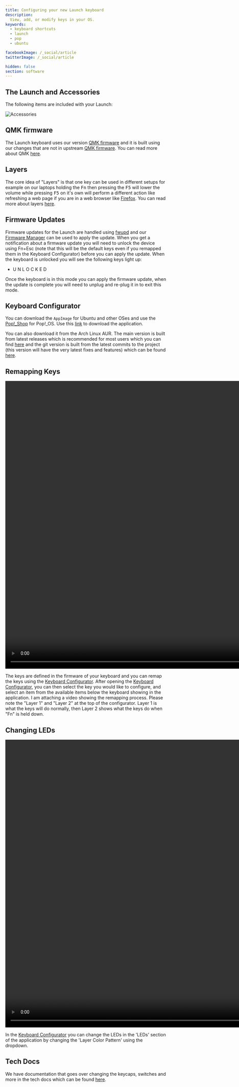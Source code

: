 ```yaml
---
title: Configuring your new Launch keyboard
description:
  View, add, or modify keys in your OS.
keywords:
  - keyboard shortcuts
  - launch
  - pop
  - ubuntu

facebookImage: /_social/article
twitterImage: /_social/article

hidden: false
section: software
---
```


## The Launch and Accessories

The following items are included with your Launch:

![Accessories](/files/launch-keyboard/launch-accessories.webp)

## QMK firmware

The Launch keyboard uses our version [QMK firmware](https://github.com/system76/qmk_firmware) and it is built using our changes that are not in upstream [QMK firmware](https://github.com/qmk/qmk_firmware). You can read more about QMK [here](https://github.com/system76/qmk_firmware).

## Layers

The core idea of "Layers" is that one key can be used in different setups for example on our laptops holding the <kbd>Fn</kbd> then pressing the <kbd>F5</kbd> will lower the volume while pressing <kbd>F5</kbd> on it's own will perform a different action like refreshing a web page if you are in a web browser like <u>Firefox</u>. You can read more about layers [here](https://beta.docs.qmk.fm/using-qmk/software-features/feature_layers
).

## Firmware Updates

Firmware updates for the Launch are handled using [fwupd](https://fwupd.org/) and our <u>Firmware Manager</u> can be used to apply the update. When you get a notification about a firmware update you will need to unlock the device using Fn+Esc (note that this will be the default keys even if you remapped them in the Keyboard Configurator) before you can apply the update. When the keyboard is unlocked you will see the following keys light up:

- U N L O C K E D

Once the keyboard is in this mode you can apply the firmware update, when the update is complete you will need to unplug and re-plug it in to exit this mode.

## Keyboard Configurator

You can download the `AppImage` for Ubuntu and other OSes and use the <u>Pop!\_Shop</u> for Pop!\_OS. Use this [link](https://github.com/pop-os/keyboard-configurator/releases
) to download the application.

You can also download it from the Arch Linux AUR. The main version is built from latest releases which is recommended for most users which you can find [here](https://aur.archlinux.org/packages/keyboard-configurator/
) and the git version is built from the latest commits to the project (this version will have the very latest fixes and features) which can be found [here](https://aur.archlinux.org/packages/keyboard-configurator-git/
).

## Remapping Keys

<video width="900" height="900" controls>
  <source src="/files/launch-keyboard/remapping-function-keys.webm" type="video/mp4">
</video>

The keys are defined in the firmware of your keyboard and you can remap the keys using the <u>Keyboard Configurator</u>. After opening the <u>Keyboard Configurator</u>, you can then select the key you would like to configure, and select an item from the available items below the keyboard showing in the application. I am attaching a video showing the remapping process. Please note the "Layer 1" and "Layer 2" at the top of the configurator. Layer 1 is what the keys will do normally, then Layer 2 shows what the keys do when "Fn" is held down.

## Changing LEDs

<video width="900" height="900" controls>
  <source src="/files/launch-keyboard/video-soothing.mp4" type="video/mp4">
</video>

In the <u>Keyboard Configurator</u> you can change the LEDs in the 'LEDs' section of the application by changing the 'Layer Color Pattern' using the dropdown.

## Tech Docs

We have documentation that goes over changing the keycaps, switches and more in the tech docs which can be found [here](https://tech-docs.system76.com/models/launch_1/repairs.html).
